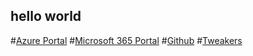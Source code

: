 ## hello world

#[Azure Portal](https://portal.azure.com)
#[Microsoft 365 Portal](https://admin.microsoft.com)
#[Github](https://github.com)
#[Tweakers](https://tweakers.net)
